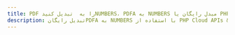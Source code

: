 ---title: PDF را به  تبدیل کنیدNUMBERS، PDFA به NUMBERS مبدل رایگان یا PHP SDKdescription: تبدیل رایگانPDFA به NUMBERS با استفاده از PHP Cloud APIs & SDK همچنین اسناد PDF را در Cloud ایجاد، ویرایش و رندر کنید.---